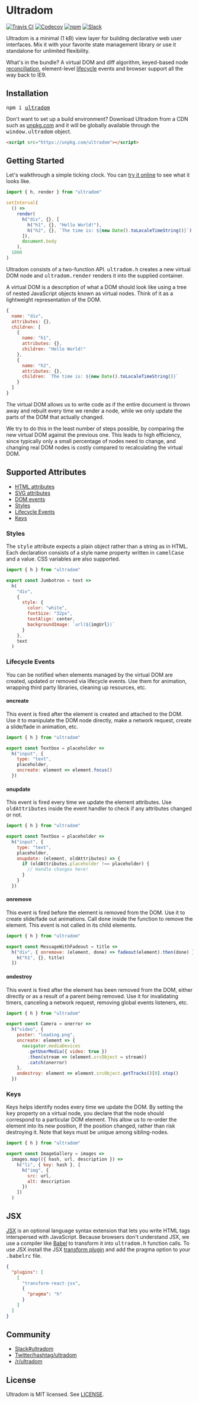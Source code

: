 # Ultradom

[![Travis CI](https://img.shields.io/travis/jorgebucaran/ultradom/master.svg)](https://travis-ci.org/jorgebucaran/ultradom)
[![Codecov](https://img.shields.io/codecov/c/github/jorgebucaran/ultradom/master.svg)](https://codecov.io/gh/jorgebucaran/ultradom)
[![npm](https://img.shields.io/npm/v/ultradom.svg)](https://www.npmjs.org/package/ultradom)
[![Slack](https://hyperappjs.herokuapp.com/badge.svg)](https://hyperappjs.herokuapp.com "#ultradom")

Ultradom is a minimal (1 kB) view layer for building declarative web user interfaces. Mix it with your favorite state management library or use it standalone for unlimited flexibility.

What's in the bundle? A virtual DOM and diff algorithm, keyed-based node [reconciliation](#keys), element-level [lifecycle](#lifecycle-events) events and browser support all the way back to IE9.

## Installation

<pre>
npm i <a href=https://www.npmjs.com/package/ultradom>ultradom</a>
</pre>

Don't want to set up a build environment? Download Ultradom from a CDN such as [unpkg.com](https://unpkg.com/ultradom) and it will be globally available through the <samp>window.ultradom</samp> object.

```html
<script src="https://unpkg.com/ultradom"></script>
```

## Getting Started

Let's walkthrough a simple ticking clock. You can [try it online](https://codepen.io/jorgebucaran/pen/LdLJXX?editors=0010) to see what it looks like.

```js
import { h, render } from "ultradom"

setInterval(
  () =>
    render(
      h("div", {}, [
        h("h1", {}, "Hello World!"),
        h("h2", {}, `The time is: ${new Date().toLocaleTimeString()}`)
      ]),
      document.body
    ),
  1000
)
```

Ultradom consists of a two-function API. <samp>ultradom.h</samp> creates a new virtual DOM node and <samp>ultradom.render</samp> renders it into the supplied container.

A virtual DOM is a description of what a DOM should look like using a tree of nested JavaScript objects known as virtual nodes. Think of it as a lightweight representation of the DOM.

```jsx
{
  name: "div",
  attributes: {},
  children: [
    {
      name: "h1",
      attributes: {},
      children: "Hello World!"
    },
    {
      name: "h2",
      attributes: {},
      children: `The time is: ${new Date().toLocaleTimeString()}`
    }
  ]
}
```

The virtual DOM allows us to write code as if the entire document is thrown away and rebuilt every time we render a node, while we only update the parts of the DOM that actually changed.

We try to do this in the least number of steps possible, by comparing the new virtual DOM against the previous one. This leads to high efficiency, since typically only a small percentage of nodes need to change, and changing real DOM nodes is costly compared to recalculating the virtual DOM.

## Supported Attributes

* [HTML attributes](https://developer.mozilla.org/en-US/docs/Web/HTML/Attributes)
* [SVG attributes](https://developer.mozilla.org/en-US/docs/Web/SVG/Attribute)
* [DOM events](https://developer.mozilla.org/en-US/docs/Web/Events)
* [Styles](#styles)
* [Lifecycle Events](#lifecycle-events)
* [Keys](#keys)

### Styles

The <samp>style</samp> attribute expects a plain object rather than a string as in HTML.
Each declaration consists of a style name property written in <samp>camelCase</samp> and a value. CSS variables are also supported.

```jsx
import { h } from "ultradom"

export const Jumbotron = text =>
  h(
    "div",
    {
      style: {
        color: "white",
        fontSize: "32px",
        textAlign: center,
        backgroundImage: `url(${imgUrl})`
      }
    },
    text
  )
```

### Lifecycle Events

You can be notified when elements managed by the virtual DOM are created, updated or removed via lifecycle events. Use them for animation, wrapping third party libraries, cleaning up resources, etc.

#### oncreate

This event is fired after the element is created and attached to the DOM. Use it to manipulate the DOM node directly, make a network request, create a slide/fade in animation, etc.

```jsx
import { h } from "ultradom"

export const Textbox = placeholder =>
  h("input", {
    type: "text",
    placeholder,
    oncreate: element => element.focus()
  })
```

#### onupdate

This event is fired every time we update the element attributes. Use <samp>oldAttributes</samp> inside the event handler to check if any attributes changed or not.

```jsx
import { h } from "ultradom"

export const Textbox = placeholder =>
  h("input", {
    type: "text",
    placeholder,
    onupdate: (element, oldAttributes) => {
      if (oldAttributes.placeholder !== placeholder) {
        // Handle changes here!
      }
    }
  })
```

#### onremove

This event is fired before the element is removed from the DOM. Use it to create slide/fade out animations. Call <samp>done</samp> inside the function to remove the element. This event is not called in its child elements.

```jsx
import { h } from "ultradom"

export const MessageWithFadeout = title =>
  h("div", { onremove: (element, done) => fadeout(element).then(done) }, [
    h("h1", {}, title)
  ])
```

#### ondestroy

This event is fired after the element has been removed from the DOM, either directly or as a result of a parent being removed. Use it for invalidating timers, canceling a network request, removing global events listeners, etc.

```jsx
import { h } from "ultradom"

export const Camera = onerror =>
  h("video", {
    poster: "loading.png",
    oncreate: element => {
      navigator.mediaDevices
        .getUserMedia({ video: true })
        .then(stream => (element.srcObject = stream))
        .catch(onerror)
    },
    ondestroy: element => element.srcObject.getTracks()[0].stop()
  })
```

### Keys

Keys helps identify nodes every time we update the DOM. By setting the <samp>key</samp> property on a virtual node, you declare that the node should correspond to a particular DOM element. This allow us to re-order the element into its new position, if the position changed, rather than risk destroying it. Note that keys must be unique among sibling-nodes.

```jsx
import { h } from "ultradom"

export const ImageGallery = images =>
  images.map(({ hash, url, description }) =>
    h("li", { key: hash }, [
      h("img", {
        src: url,
        alt: description
      })
    ])
  )
```

## JSX

[JSX](https://facebook.github.io/jsx/) is an optional language syntax extension that lets you write HTML tags interspersed with JavaScript. Because browsers don't understand JSX, we use a compiler like [Babel](https://babeljs.io) to transform it into <samp>ultradom.h</samp> function calls. To use JSX install the JSX [transform plugin](https://babeljs.io/docs/plugins/transform-react-jsx) and add the pragma option to your <samp>.babelrc</samp> file.

```json
{
  "plugins": [
    [
      "transform-react-jsx",
      {
        "pragma": "h"
      }
    ]
  ]
}
```

## Community

* [Slack#ultradom](https://hyperappjs.herokuapp.com)
* [Twitter/hashtag/ultradom](https://twitter.com/hashtag/ultradom)
* [/r/ultradom](https://www.reddit.com/r/ultradom)

## License

Ultradom is MIT licensed. See [LICENSE](/LICENSE.md).
